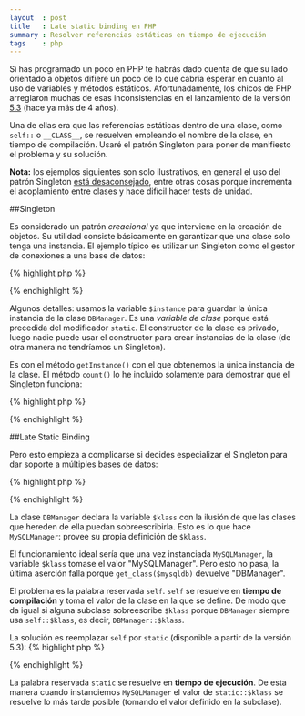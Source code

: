 ```yaml
---
layout  : post
title   : Late static binding en PHP
summary : Resolver referencias estáticas en tiempo de ejecución
tags    : php
---
```


Si has programado un poco en PHP te habrás dado cuenta de que su lado
orientado a objetos difiere un poco de lo que cabría esperar en cuanto
al uso de variables y métodos estáticos. Afortunadamente, los chicos
de PHP arreglaron muchas de esas inconsistencias en el lanzamiento de
la versión [5.3][1] (hace ya más de 4 años).

Una de ellas era que las referencias estáticas dentro de una clase,
como `self::` o `__CLASS__`, se resuelven empleando
el nombre de la clase, en tiempo de compilación. Usaré el patrón
Singleton para poner de manifiesto el problema y su solución.

**Nota:**
los ejemplos siguientes son solo ilustrativos, en general el uso
del patrón Singleton [está desaconsejado][2], entre otras cosas porque
incrementa el acoplamiento entre clases y hace difícil hacer 
tests de unidad.

##Singleton

Es considerado un patrón *creacional* ya que interviene
en la creación de objetos. Su utilidad consiste básicamente en garantizar
que una clase solo tenga una instancia. El ejemplo típico es utilizar un
Singleton como el gestor de conexiones a una base de datos:

{% highlight php %}
<?php
   class DBManager {
      private static $instance;
      protected static $klass = __CLASS__;
      private static $count = 0;

      private function __construct() {}

      public static function getInstance() {
         if (self::$instance == null) {
            self::$instance = new self::$klass;
            self::$count += 1;
         }
         return self::$instance;
      }

      public static function count() {
         return self::$count;
      }
   }
?>
{% endhighlight %}

Algunos detalles: usamos la variable `$instance` para guardar la única 
instancia de la clase `DBManager`. Es una *variable de clase* porque
está precedida del modificador `static`.
El constructor de la clase es privado, luego nadie puede usar el constructor 
para crear instancias de la clase (de otra manera no tendríamos un Singleton).

Es con el método `getInstance()` con el que obtenemos la única instancia 
de la clase.
El método `count()` lo he incluido solamente para demostrar que el 
Singleton funciona:

{% highlight php %}
<?php
   $db = DBManager::getInstance();
   assert (DBManager::count() == 1);
   $db2 = DBManager::getInstance();
   assert (DBManager::count() == 1); // Siempre es 1
?>
{% endhighlight %}

##Late Static Binding

Pero esto empieza a complicarse si decides especializar el Singleton para dar soporte 
a múltiples bases de datos:

{% highlight php %}
<?php
   class MySQLManager extends DBManager {
      protected static $klass = __CLASS__;
   }

   $mysqldb = MySQLManager::getInstance();
   assert (get_class($mysqldb) == 'MySQLManager'); // Falla
?>
{% endhighlight %}

La clase `DBManager` declara la variable
`$klass` con la ilusión de que las clases que hereden de ella puedan sobreescribirla.
Esto es lo que hace `MySQLManager`: provee su propia definición de `$klass`.

El funcionamiento ideal sería que una vez instanciada `MySQLManager`, la variable
`$klass` tomase el valor "MySQLManager". Pero esto no
pasa, la última aserción falla porque `get_class($mysqldb)` devuelve "DBManager".

El problema es la palabra reservada `self`. `self` se resuelve en **tiempo de compilación**
y toma el valor de la clase en la que se define. De modo que da igual si alguna
subclase sobreescribe `$klass` porque `DBManager` siempre usa `self::$klass`, es decir,
`DBManager::$klass`.

La solución es reemplazar `self` por `static` (disponible a partir de la versión 5.3):
{% highlight php %}
<?php
   class DBManager {
      private static $instance;
      protected static $klass = __CLASS__;
      private function __construct() {}

      public static function getInstance() {
         if (self::$instance == null) {
            self::$instance = new static::$klass;
         }
         return self::$instance;
      }
   }

   class MySQLManager extends DBManager {
      protected static $klass = __CLASS__;
   }

   $mysqldb = MySQLManager::getInstance();
   assert (get_class($mysqldb) == 'MySQLManager'); // Ok  
?>
{% endhighlight %}

La palabra reservada `static` se resuelve en **tiempo de ejecución**.
De esta manera cuando instanciemos `MySQLManager` el valor de `static::$klass`
se resuelve lo más tarde posible (tomando el valor definido en la subclase).


[1]: http://php.net/releases/5_3_0.php
[2]: http://www.ibm.com/developerworks/webservices/library/co-single/index.html
